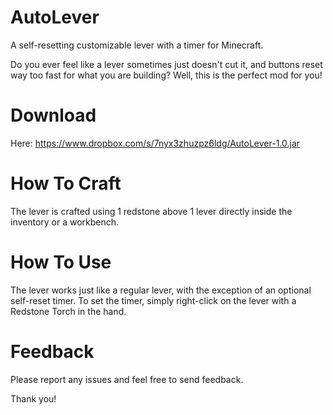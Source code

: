 # AutoLever
A self-resetting customizable lever with a timer for Minecraft.

Do you ever feel like a lever sometimes just doesn't cut it, and buttons reset way too fast for what you are building?
Well, this is the perfect mod for you!

# Download

Here: https://www.dropbox.com/s/7nyx3zhuzpz6ldg/AutoLever-1.0.jar

# How To Craft
The lever is crafted using 1 redstone above 1 lever directly inside the inventory or a workbench.

# How To Use
The lever works just like a regular lever, with the exception of an optional self-reset timer.
To set the timer, simply right-click on the lever with a Redstone Torch in the hand.

# Feedback

Please report any issues and feel free to send feedback.

Thank you!
